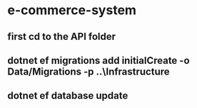 # e-commerce-system

## first cd to the API folder
## dotnet ef migrations add initialCreate -o Data/Migrations -p ..\Infrastructure
## dotnet ef database update